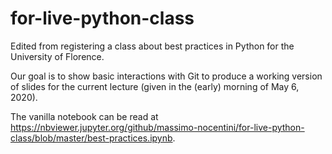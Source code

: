 # for-live-python-class
Edited from registering a class about best practices in Python for the University of Florence.

Our goal is to show basic interactions with Git to produce a working version of slides for 
the current lecture (given in the (early) morning of May 6, 2020).

The vanilla notebook can be read at https://nbviewer.jupyter.org/github/massimo-nocentini/for-live-python-class/blob/master/best-practices.ipynb.
